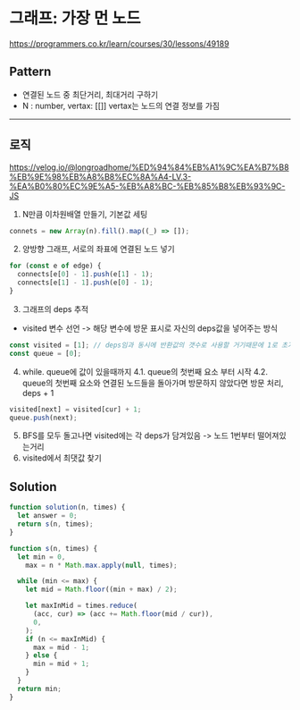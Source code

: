 # 그래프: 가장 먼 노드

https://programmers.co.kr/learn/courses/30/lessons/49189

## Pattern

- 연결된 노드 중 최단거리, 최대거리 구하기
- N : number, vertax: [[]]
  vertax는 노드의 연결 정보를 가짐

---

## 로직

https://velog.io/@longroadhome/%ED%94%84%EB%A1%9C%EA%B7%B8%EB%9E%98%EB%A8%B8%EC%8A%A4-LV.3-%EA%B0%80%EC%9E%A5-%EB%A8%BC-%EB%85%B8%EB%93%9C-JS

1. N만큼 이차원배열 만들기, 기본값 세팅

```javascript
connets = new Array(n).fill().map((_) => []);
```

2. 양방향 그래프, 서로의 좌표에 연결된 노드 넣기

```javascript
for (const e of edge) {
  connects[e[0] - 1].push(e[1] - 1);
  connects[e[1] - 1].push(e[0] - 1);
}
```

3. 그래프의 deps 추적

- visited 변수 선언 -> 해당 변수에 방문 표시로 자신의 deps값을 넣어주는 방식

```javascript
const visited = [1]; // deps임과 동시에 반환값의 갯수로 사용할 거기때문에 1로 초기화
const queue = [0];
```

4. while. queue에 값이 있을때까지
   4.1. queue의 첫번째 요소 부터 시작
   4.2. queue의 첫번째 요소와 연결된 노드들을 돌아가며 방문하지 않았다면 방문 처리, deps + 1

```javascript
visited[next] = visited[cur] + 1;
queue.push(next);
```

5. BFS를 모두 돌고나면 visited에는 각 deps가 담겨있음 -> 노드 1번부터 떨어져있는거리
6. visited에서 최댓값 찾기

## Solution

```javascript
function solution(n, times) {
  let answer = 0;
  return s(n, times);
}

function s(n, times) {
  let min = 0,
    max = n * Math.max.apply(null, times);

  while (min <= max) {
    let mid = Math.floor((min + max) / 2);

    let maxInMid = times.reduce(
      (acc, cur) => (acc += Math.floor(mid / cur)),
      0,
    );
    if (n <= maxInMid) {
      max = mid - 1;
    } else {
      min = mid + 1;
    }
  }
  return min;
}
```
